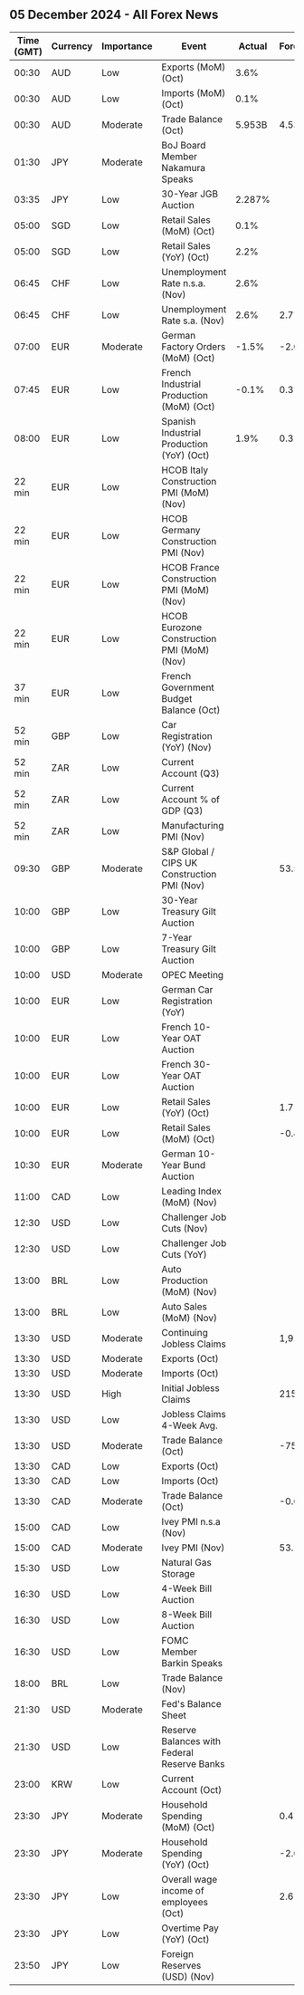 ## 05 December 2024 - All Forex News

| Time (GMT) | Currency | Importance | Event | Actual | Forecast | Previous |
|------|----------|------------|-------|--------|----------|----------|
| 00:30 | AUD | Low | Exports (MoM) (Oct) | 3.6% |  | -4.7% |
| 00:30 | AUD | Low | Imports (MoM) (Oct) | 0.1% |  | -2.8% |
| 00:30 | AUD | Moderate | Trade Balance (Oct) | 5.953B | 4.530B | 4.532B |
| 01:30 | JPY | Moderate | BoJ Board Member Nakamura Speaks |  |  |  |
| 03:35 | JPY | Low | 30-Year JGB Auction | 2.287% |  | 2.271% |
| 05:00 | SGD | Low | Retail Sales (MoM) (Oct) | 0.1% |  | 0.4% |
| 05:00 | SGD | Low | Retail Sales (YoY) (Oct) | 2.2% |  | 1.9% |
| 06:45 | CHF | Low | Unemployment Rate n.s.a. (Nov) | 2.6% |  | 2.5% |
| 06:45 | CHF | Low | Unemployment Rate s.a. (Nov) | 2.6% | 2.7% | 2.6% |
| 07:00 | EUR | Moderate | German Factory Orders (MoM) (Oct) | -1.5% | -2.0% | 4.2% |
| 07:45 | EUR | Low | French Industrial Production (MoM) (Oct) | -0.1% | 0.3% | -0.8% |
| 08:00 | EUR | Low | Spanish Industrial Production (YoY) (Oct) | 1.9% | 0.3% | 1.1% |
| 22 min | EUR | Low | HCOB Italy Construction PMI (MoM) (Nov) |  |  | 48.2 |
| 22 min | EUR | Low | HCOB Germany Construction PMI (Nov) |  |  | 40.2 |
| 22 min | EUR | Low | HCOB France Construction PMI (MoM) (Nov) |  |  | 37.9 |
| 22 min | EUR | Low | HCOB Eurozone Construction PMI (MoM) (Nov) |  |  | 43.0 |
| 37 min | EUR | Low | French Government Budget Balance (Oct) |  |  | -173.8B |
| 52 min | GBP | Low | Car Registration (YoY) (Nov) |  |  | -6.0% |
| 52 min | ZAR | Low | Current Account (Q3) |  |  | -64.6B |
| 52 min | ZAR | Low | Current Account % of GDP (Q3) |  |  | -0.90% |
| 52 min | ZAR | Low | Manufacturing PMI (Nov) |  |  | 52.8 |
| 09:30 | GBP | Moderate | S&P Global / CIPS UK Construction PMI (Nov) |  | 53.5 | 54.3 |
| 10:00 | GBP | Low | 30-Year Treasury Gilt Auction |  |  | 4.735% |
| 10:00 | GBP | Low | 7-Year Treasury Gilt Auction |  |  | 3.988% |
| 10:00 | USD | Moderate | OPEC Meeting |  |  |  |
| 10:00 | EUR | Low | German Car Registration (YoY) |  |  | 6.0% |
| 10:00 | EUR | Low | French 10-Year OAT Auction |  |  | 3.24% |
| 10:00 | EUR | Low | French 30-Year OAT Auction |  |  | 3.78% |
| 10:00 | EUR | Low | Retail Sales (YoY) (Oct) |  | 1.7% | 2.9% |
| 10:00 | EUR | Low | Retail Sales (MoM) (Oct) |  | -0.4% | 0.5% |
| 10:30 | EUR | Moderate | German 10-Year Bund Auction |  |  | 2.380% |
| 11:00 | CAD | Low | Leading Index (MoM) (Nov) |  |  | 0.25% |
| 12:30 | USD | Low | Challenger Job Cuts (Nov) |  |  | 55.597K |
| 12:30 | USD | Low | Challenger Job Cuts (YoY) |  |  | 50.9% |
| 13:00 | BRL | Low | Auto Production (MoM) (Nov) |  |  | 8.3% |
| 13:00 | BRL | Low | Auto Sales (MoM) (Nov) |  |  | 12.1% |
| 13:30 | USD | Moderate | Continuing Jobless Claims |  | 1,910K | 1,907K |
| 13:30 | USD | Moderate | Exports (Oct) |  |  | 267.90B |
| 13:30 | USD | Moderate | Imports (Oct) |  |  | 352.30B |
| 13:30 | USD | High | Initial Jobless Claims |  | 215K | 213K |
| 13:30 | USD | Low | Jobless Claims 4-Week Avg. |  |  | 217.00K |
| 13:30 | USD | Moderate | Trade Balance (Oct) |  | -75.70B | -84.40B |
| 13:30 | CAD | Low | Exports (Oct) |  |  | 63.88B |
| 13:30 | CAD | Low | Imports (Oct) |  |  | 65.15B |
| 13:30 | CAD | Moderate | Trade Balance (Oct) |  | -0.60B | -1.26B |
| 15:00 | CAD | Low | Ivey PMI n.s.a (Nov) |  |  | 52.2 |
| 15:00 | CAD | Moderate | Ivey PMI (Nov) |  | 53.1 | 52.0 |
| 15:30 | USD | Low | Natural Gas Storage |  |  | -2B |
| 16:30 | USD | Low | 4-Week Bill Auction |  |  | 4.550% |
| 16:30 | USD | Low | 8-Week Bill Auction |  |  | 4.500% |
| 16:30 | USD | Low | FOMC Member Barkin Speaks |  |  |  |
| 18:00 | BRL | Low | Trade Balance (Nov) |  |  | 4.34B |
| 21:30 | USD | Moderate | Fed's Balance Sheet |  |  | 6,905B |
| 21:30 | USD | Low | Reserve Balances with Federal Reserve Banks |  |  | 3.234T |
| 23:00 | KRW | Low | Current Account (Oct) |  |  | 11.12B |
| 23:30 | JPY | Moderate | Household Spending (MoM) (Oct) |  | 0.4% | -1.3% |
| 23:30 | JPY | Moderate | Household Spending (YoY) (Oct) |  | -2.6% | -1.1% |
| 23:30 | JPY | Low | Overall wage income of employees (Oct) |  | 2.6% | 2.8% |
| 23:30 | JPY | Low | Overtime Pay (YoY) (Oct) |  |  | -0.90% |
| 23:50 | JPY | Low | Foreign Reserves (USD) (Nov) |  |  | 1,239.0B |

